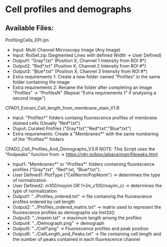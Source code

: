 # Cell profiles and demographs

## Available Files:
ProfilingCells_EPI.ijm
- Input: Multi Channel Microscopy Image (Any Image)
- Input: RoiSet.zip (Segmented Lines with defined Width -> User Defined)
- Output1: "Gray*.txt" (Position X, Channel 1 Intensity from ROI #*) 
- Output2: "Red*.txt" (Position X, Channel 2 Intensity from ROI #*) 
- Output3: "Blue*.txt" (Position X, Channel 3 Intensity from ROI #*)
- Extra requirements 1: Create a new folder named "Profiles" in the same folder containing the image
- Extra requirements 2: Rename the folder after completing an image "Profiles" -> "ProfilesN" (Repeat "Extra requirements 1" if analysing a second image")

CPAD1_Extract_Cell_length_from_membrane_stain_V1.R
- Input: "Profiles*" folders containg fluorescence profiles of membrane stained cells (Usually "Red*.txt")
- Ouput: Curated Profiles ("Gray*.txt","Red*.txt","Blue*.txt")
- Extra requirements: Create a "Membranes*" with the same numbering of the "Profiles*" folders

CPAD2_Cell_Profiles_And_Demographs_V3.R
NOTE: This Script uses the "findpeaks" function from -> https://rdrr.io/bioc/alsace/man/fitpeaks.html
- Input1: "Membranes*" or "Profiles*" folders containing fluorescence profiles ("Gray*.txt", "Red*.txt, "Blue*.txt").
- User Defined1: PlotType ("CellNorm/PopNorm") -> determines the type of normalization
- User Defined2: m*100/mayim OR 1+(m_c*100/mayim_c)  -> determines the type of normalization
- Output1: "../Profiles_ordered.txt" -> file containing the fluorescence profiles ordered by cell length
- Output2: "../Profiles_ordered_matrix.txt" -> matrix used to represent the fluorescence profiles as demographs via hist2d()
- Output3: "../maxim.txt" -> maximum length among the profiles
- Output4: "../Demograph.png" -> demograph
- Output5: "../Cell*.png" -> Fluorescence profiles and peak position
- Output6: "../CellLength_and_Peaks.txt" ->  file containing cell length and the number of peaks contained in each fluorescence channel 
